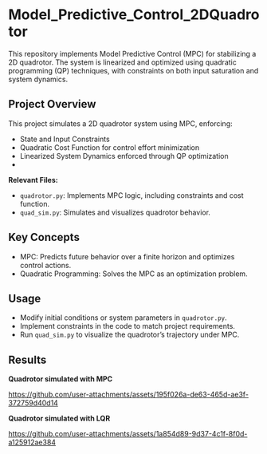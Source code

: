 # Model_Predictive_Control_2DQuadrotor
This repository implements Model Predictive Control (MPC) for stabilizing a 2D quadrotor. The system is linearized and optimized using quadratic programming (QP) techniques, with constraints on both input saturation and system dynamics.


## Project Overview
This project simulates a 2D quadrotor system using MPC, enforcing:

- State and Input Constraints
- Quadratic Cost Function for control effort minimization
- Linearized System Dynamics enforced through QP optimization
- 
**Relevant Files:**

- `quadrotor.py`: Implements MPC logic, including constraints and cost function.
- `quad_sim.py`: Simulates and visualizes quadrotor behavior.

## Key Concepts
- MPC: Predicts future behavior over a finite horizon and optimizes control actions.
- Quadratic Programming: Solves the MPC as an optimization problem.

## Usage
- Modify initial conditions or system parameters in `quadrotor.py`.
- Implement constraints in the code to match project requirements.
- Run `quad_sim.py` to visualize the quadrotor’s trajectory under MPC.

## Results

**Quadrotor simulated with MPC**

https://github.com/user-attachments/assets/195f026a-de63-465d-ae3f-372759d40d14

**Quadrotor simulated with LQR**


https://github.com/user-attachments/assets/1a854d89-9d37-4c1f-8f0d-a125912ae384


